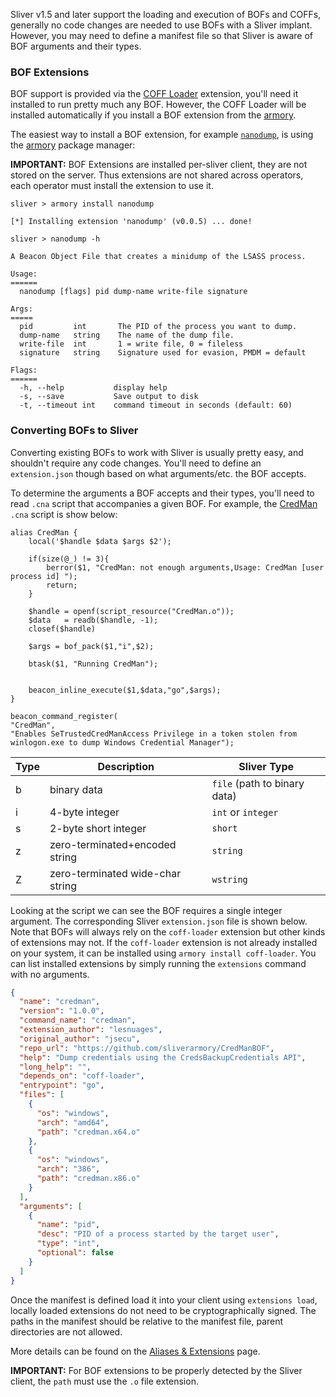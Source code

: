 Sliver v1.5 and later support the loading and execution of BOFs and COFFs, generally no code changes are needed to use BOFs with a Sliver implant. However, you may need to define a manifest file so that Sliver is aware of BOF arguments and their types.

### BOF Extensions

BOF support is provided via the [COFF Loader](https://github.com/sliverarmory/COFFLoader) extension, you'll need it installed to run pretty much any BOF. However, the COFF Loader will be installed automatically if you install a BOF extension from the [armory](https://github.com/BishopFox/sliver/wiki/Armory).

The easiest way to install a BOF extension, for example [`nanodump`](https://github.com/sliverarmory/nanodump), is using the [armory](https://github.com/BishopFox/sliver/wiki/Armory) package manager:

**IMPORTANT:** BOF Extensions are installed per-sliver client, they are not stored on the server. Thus extensions are not shared across operators, each operator must install the extension to use it.

```
sliver > armory install nanodump

[*] Installing extension 'nanodump' (v0.0.5) ... done!

sliver > nanodump -h

A Beacon Object File that creates a minidump of the LSASS process.

Usage:
======
  nanodump [flags] pid dump-name write-file signature

Args:
=====
  pid         int       The PID of the process you want to dump.
  dump-name   string    The name of the dump file.
  write-file  int       1 = write file, 0 = fileless
  signature   string    Signature used for evasion, PMDM = default

Flags:
======
  -h, --help           display help
  -s, --save           Save output to disk
  -t, --timeout int    command timeout in seconds (default: 60)
```

### Converting BOFs to Sliver

Converting existing BOFs to work with Sliver is usually pretty easy, and shouldn't require any code changes. You'll need to define an `extension.json` though based on what arguments/etc. the BOF accepts.

To determine the arguments a BOF accepts and their types, you'll need to read `.cna` script that accompanies a given BOF. For example, the [CredMan](https://github.com/sliverarmory/CredManBOF/blob/main/CredMan.cna) `.cna` script is show below:

```
alias CredMan {
	local('$handle $data $args $2');

    if(size(@_) != 3){
        berror($1, "CredMan: not enough arguments,Usage: CredMan [user process id] ");
        return;
    }

    $handle = openf(script_resource("CredMan.o"));
    $data   = readb($handle, -1);
    closef($handle)

    $args = bof_pack($1,"i",$2);

    btask($1, "Running CredMan");


    beacon_inline_execute($1,$data,"go",$args);
}

beacon_command_register(
"CredMan",
"Enables SeTrustedCredManAccess Privilege in a token stolen from winlogon.exe to dump Windows Credential Manager");
```

| Type | Description                      | Sliver Type                  |
| ---- | -------------------------------- | ---------------------------- |
| b    | binary data                      | `file` (path to binary data) |
| i    | 4-byte integer                   | `int` or `integer`           |
| s    | 2-byte short integer             | `short`                      |
| z    | zero-terminated+encoded string   | `string`                     |
| Z    | zero-terminated wide-char string | `wstring`                    |

Looking at the script we can see the BOF requires a single integer argument. The corresponding Sliver `extension.json` file is shown below. Note that BOFs will always rely on the `coff-loader` extension but other kinds of extensions may not. If the `coff-loader` extension is not already installed on your system, it can be installed using `armory install coff-loader`. You can list installed extensions by simply running the `extensions` command with no arguments.

```json
{
  "name": "credman",
  "version": "1.0.0",
  "command_name": "credman",
  "extension_author": "lesnuages",
  "original_author": "jsecu",
  "repo_url": "https://github.com/sliverarmory/CredManBOF",
  "help": "Dump credentials using the CredsBackupCredentials API",
  "long_help": "",
  "depends_on": "coff-loader",
  "entrypoint": "go",
  "files": [
    {
      "os": "windows",
      "arch": "amd64",
      "path": "credman.x64.o"
    },
    {
      "os": "windows",
      "arch": "386",
      "path": "credman.x86.o"
    }
  ],
  "arguments": [
    {
      "name": "pid",
      "desc": "PID of a process started by the target user",
      "type": "int",
      "optional": false
    }
  ]
}
```

Once the manifest is defined load it into your client using `extensions load`, locally loaded extensions do not need to be cryptographically signed. The paths in the manifest should be relative to the manifest file, parent directories are not allowed.

More details can be found on the [Aliases & Extensions](https://github.com/BishopFox/sliver/wiki/Aliases-&-Extensions) page.

**IMPORTANT:** For BOF extensions to be properly detected by the Sliver client, the `path` must use the `.o` file extension.

